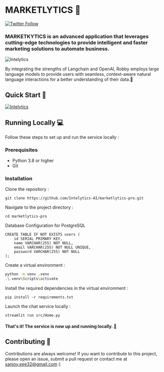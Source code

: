 # MARKETLYTICS 🤖

[![Twitter Follow](https://img.shields.io/twitter/follow/Intelytics?style=social)](https://twitter.com/intelyticsai)

### MARKETKYTICS is an advanced application that leverages cutting-edge technologies to provide intelligent and faster marketing solutions to automate business.
![Intelytics](assets/intelytics-logo/intelytics_banner.jpg)

By integrating the strengths of Langchain and OpenAI, Robby employs large language models to provide users with seamless, 
context-aware natural language interactions for a better understanding of their data.🧠
## Quick Start 🚀

[![Intelytics](https://img.shields.io/static/v1?label=INTELYTICS-AI&message=Visit%20Website&color=ffffff&labelColor=ADD8E6&style=for-the-badge)](https://intelytics.pro)

## Running Locally 💻
Follow these steps to set up and run the service locally :

### Prerequisites
- Python 3.8 or higher
- Git

### Installation
Clone the repository :

`git clone https://github.com/Intelytics-AI/marketlytics-pro.git`


Navigate to the project directory :

`cd marketlytics-pro`

Database Configuration for PostgreSQL

```
CREATE TABLE IF NOT EXISTS users (
    id SERIAL PRIMARY KEY,
    name VARCHAR(255) NOT NULL,
    email VARCHAR(255) NOT NULL UNIQUE,
    password VARCHAR(255) NOT NULL
);
```
Create a virtual environment :
```bash
python -m venv .venv
.\.venv\Scripts\activate
```

Install the required dependencies in the virtual environment :

`pip install -r requirements.txt`


Launch the chat service locally :

`streamlit run src/Home.py`

#### That's it! The service is now up and running locally. 🤗

## Contributing 🙌
Contributions are always welcome! If you want to contribute to this project, please open an issue, submit a pull request or contact me at sanjoy.eee32@gmail.com (:


